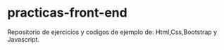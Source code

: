 # practicas-front-end
Repositorio de ejercicios y codigos de ejemplo de: Html,Css,Bootstrap y Javascript. 
